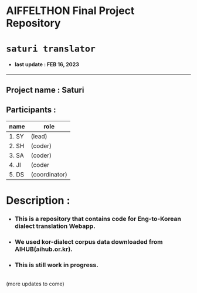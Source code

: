 # AIFFELTHON Final Project Repository 
# `saturi translator`
- #### last update : FEB 16, 2023
---
## Project name : Saturi
## Participants :

| name | role |
|------|-----|
|1. SY| (lead)|
|2. SH| (coder)
|3. SA| (coder)|
|4. JI| (coder|
|5. DS| (coordinator)|

# Description :
- ### This is a repository that contains code for Eng-to-Korean dialect translation Webapp.
- ### We used kor-dialect corpus data downloaded from AIHUB(aihub.or.kr). 
- ### This is still work in progress.
</br>
(more updates to come)

